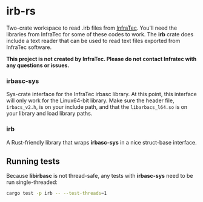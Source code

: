 # irb-rs

Two-crate workspace to read .irb files from [InfraTec](http://www.infratec.eu/).
You'll need the libraries from InfraTec for some of these codes to work.
The **irb** crate does include a text reader that can be used to read text files exported from InfraTec software.

**This project is not created by InfraTec.
Please do not contact Infratec with any questions or issues.**

### irbasc-sys

Sys-crate interface for the InfraTec irbasc library.
At this point, this interface will only work for the Linux64-bit library.
Make sure the header file, `irbacs_v2.h`, is on your include path, and that the `libarbacs_l64.so` is on your library and load library paths.

### irb

A Rust-friendly library that wraps **irbasc-sys** in a nice struct-base interface.

## Running tests

Because **libirbasc** is not thread-safe, any tests with **irbasc-sys** need to be run single-threaded:

```bash
cargo test -p irb -- --test-threads=1
```
